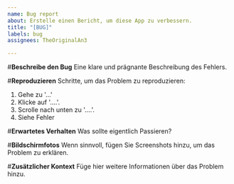 ```yaml
---
name: Bug report
about: Erstelle einen Bericht, um diese App zu verbessern.
title: "[BUG]"
labels: bug
assignees: TheOriginalAn3

---
```


#**Beschreibe den Bug**
Eine klare und prägnante Beschreibung des Fehlers.

#**Reproduzieren**
Schritte, um das Problem zu reproduzieren:
1. Gehe zu '...'
2. Klicke auf '....'.
3. Scrolle nach unten zu '....'.
4. Siehe Fehler

#**Erwartetes Verhalten**
Was sollte eigentlich Passieren?

#**Bildschirmfotos**
Wenn sinnvoll, fügen Sie Screenshots hinzu, um das Problem zu erklären.

#**Zusätzlicher Kontext**
Füge hier weitere Informationen über das Problem hinzu.
